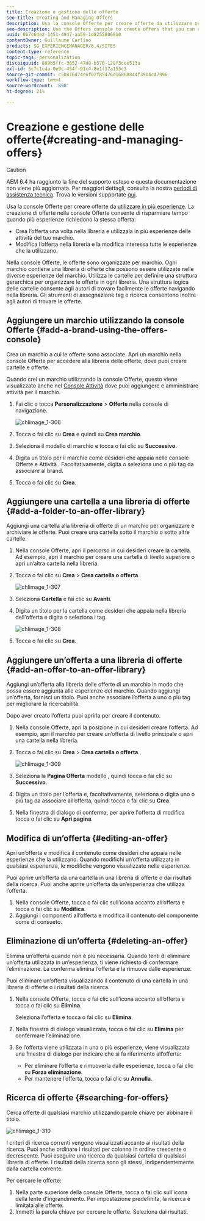 ```yaml
---
title: Creazione e gestione delle offerte
seo-title: Creating and Managing Offers
description: Usa la console Offerte per creare offerte da utilizzare nelle esperienze Attività.
seo-description: Use the Offers console to create offers that you can use in activity experiences
uuid: 0b7c64e2-1451-4947-aa59-1d8255806910
contentOwner: Guillaume Carlino
products: SG_EXPERIENCEMANAGER/6.4/SITES
content-type: reference
topic-tags: personalization
discoiquuid: 889b5ffc-3652-47d8-b576-128f3cee513a
exl-id: 5c7c1cda-0e9c-454f-91c4-8e1f37a155c3
source-git-commit: c5b816d74c6f02f85476d16868844f39b4c47996
workflow-type: tm+mt
source-wordcount: '898'
ht-degree: 21%

---
```


# Creazione e gestione delle offerte{#creating-and-managing-offers}

>[!CAUTION]
>
>AEM 6.4 ha raggiunto la fine del supporto esteso e questa documentazione non viene più aggiornata. Per maggiori dettagli, consulta la nostra [periodi di assistenza tecnica](https://helpx.adobe.com/it/support/programs/eol-matrix.html). Trova le versioni supportate [qui](https://experienceleague.adobe.com/docs/).

Usa la console Offerte per creare offerte da [utilizzare in più esperienze](/help/sites-authoring/content-targeting-touch.md). La creazione di offerte nella console Offerte consente di risparmiare tempo quando più esperienze richiedono la stessa offerta:

* Crea l’offerta una volta nella libreria e utilizzala in più esperienze delle attività del tuo marchio.
* Modifica l’offerta nella libreria e la modifica interessa tutte le esperienze che la utilizzano.

Nella console Offerte, le offerte sono organizzate per marchio. Ogni marchio contiene una libreria di offerte che possono essere utilizzate nelle diverse esperienze del marchio. Utilizza le cartelle per definire una struttura gerarchica per organizzare le offerte in ogni libreria. Una struttura logica delle cartelle consente agli autori di trovare facilmente le offerte navigando nella libreria. Gli strumenti di assegnazione tag e ricerca consentono inoltre agli autori di trovare le offerte.

## Aggiungere un marchio utilizzando la console Offerte {#add-a-brand-using-the-offers-console}

Crea un marchio a cui le offerte sono associate. Apri un marchio nella console Offerte per accedere alla libreria delle offerte, dove puoi creare cartelle e offerte.

Quando crei un marchio utilizzando la console Offerte, questo viene visualizzato anche nel [Console Attività](/help/sites-authoring/activitylib.md) dove puoi aggiungere e amministrare attività per il marchio.

1. Fai clic o tocca **Personalizzazione** > **Offerte** nella console di navigazione.

   ![chlimage_1-306](assets/chlimage_1-306.png)

1. Tocca o fai clic su **Crea** e quindi su **Crea marchio**.
1. Seleziona il modello di marchio e tocca o fai clic su **Successivo**.
1. Digita un titolo per il marchio come desideri che appaia nelle console Offerte e Attività . Facoltativamente, digita o seleziona uno o più tag da associare al brand.
1. Tocca o fai clic su **Crea**.

## Aggiungere una cartella a una libreria di offerte {#add-a-folder-to-an-offer-library}

Aggiungi una cartella alla libreria di offerte di un marchio per organizzare e archiviare le offerte. Puoi creare una cartella sotto il marchio o sotto altre cartelle.

1. Nella console Offerte, apri il percorso in cui desideri creare la cartella. Ad esempio, apri il marchio per creare una cartella di livello superiore o apri un’altra cartella nella libreria.
1. Tocca o fai clic su **Crea** > **Crea cartella o offerta**.

   ![chlimage_1-307](assets/chlimage_1-307.png)

1. Seleziona **Cartella** e fai clic su **Avanti**.
1. Digita un titolo per la cartella come desideri che appaia nella libreria dell&#39;offerta e digita o seleziona i tag.

   ![chlimage_1-308](assets/chlimage_1-308.png)

1. Tocca o fai clic su **Crea**.

## Aggiungere un’offerta a una libreria di offerte {#add-an-offer-to-an-offer-library}

Aggiungi un’offerta alla libreria delle offerte di un marchio in modo che possa essere aggiunta alle esperienze del marchio. Quando aggiungi un’offerta, fornisci un titolo. Puoi anche associare l’offerta a uno o più tag per migliorare la ricercabilità.

Dopo aver creato l’offerta puoi aprirla per creare il contenuto.

1. Nella console Offerte, apri la posizione in cui desideri creare l’offerta. Ad esempio, apri il marchio per creare un’offerta di livello principale o apri una cartella nella libreria.
1. Tocca o fai clic su **Crea** > **Crea cartella o offerta**.

   ![chlimage_1-309](assets/chlimage_1-309.png)

1. Seleziona la **Pagina Offerta** modello , quindi tocca o fai clic su **Successivo**.
1. Digita un titolo per l’offerta e, facoltativamente, seleziona o digita uno o più tag da associare all’offerta, quindi tocca o fai clic su **Crea**.
1. Nella finestra di dialogo di conferma, per aprire l&#39;offerta di modifica tocca o fai clic su **Apri pagina**.

## Modifica di un’offerta {#editing-an-offer}

Apri un’offerta e modifica il contenuto come desideri che appaia nelle esperienze che la utilizzano. Quando modifichi un’offerta utilizzata in qualsiasi esperienza, le modifiche vengono visualizzate nelle esperienze.

Puoi aprire un’offerta da una cartella in una libreria di offerte o dai risultati della ricerca. Puoi anche aprire un’offerta da un’esperienza che utilizza l’offerta.

1. Nella console Offerte, tocca o fai clic sull’icona accanto all’offerta e tocca o fai clic su **Modifica**.
1. Aggiungi i componenti all’offerta e modifica il contenuto del componente come di consueto.

## Eliminazione di un’offerta {#deleting-an-offer}

Elimina un’offerta quando non è più necessaria. Quando tenti di eliminare un’offerta utilizzata in un’esperienza, ti viene richiesto di confermare l’eliminazione. La conferma elimina l’offerta e la rimuove dalle esperienze.

Puoi eliminare un’offerta visualizzando il contenuto di una cartella in una libreria di offerte o i risultati della ricerca.

1. Nella console Offerte, tocca o fai clic sull’icona accanto all’offerta e tocca o fai clic su **Elimina**.

   Seleziona l’offerta e tocca o fai clic su **Elimina**.

1. Nella finestra di dialogo visualizzata, tocca o fai clic su **Elimina** per confermare l’eliminazione.
1. Se l’offerta viene utilizzata in una o più esperienze, viene visualizzata una finestra di dialogo per indicare che si fa riferimento all’offerta:

   * Per eliminare l’offerta e rimuoverla dalle esperienze, tocca o fai clic su **Forza eliminazione**.
   * Per mantenere l’offerta, tocca o fai clic su **Annulla**.

## Ricerca di offerte {#searching-for-offers}

Cerca offerte di qualsiasi marchio utilizzando parole chiave per abbinare il titolo.

![chlimage_1-310](assets/chlimage_1-310.png)

I criteri di ricerca correnti vengono visualizzati accanto ai risultati della ricerca. Puoi anche ordinare i risultati per colonna in ordine crescente o decrescente. Puoi eseguire una ricerca da qualsiasi cartella di qualsiasi libreria di offerte. I risultati della ricerca sono gli stessi, indipendentemente dalla cartella corrente.

Per cercare le offerte:

1. Nella parte superiore della console Offerte, tocca o fai clic sull&#39;icona della lente d&#39;ingrandimento. Per impostazione predefinita, la ricerca è limitata alle offerte.
1. Immetti la parola chiave per cercare le offerte. Seleziona dai risultati.
